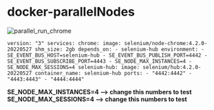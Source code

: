 # docker-parallelNodes

![parallel_run_chrome](https://user-images.githubusercontent.com/71812190/174050038-fa95bb47-62f9-4ac7-ba18-cdbfbfa4599b.PNG)

`
version: "3"
services:
  chrome:
    image: selenium/node-chrome:4.2.0-20220527
    shm_size: 2gb
    depends_on:
      - selenium-hub
    environment:
      - SE_EVENT_BUS_HOST=selenium-hub
      - SE_EVENT_BUS_PUBLISH_PORT=4442
      - SE_EVENT_BUS_SUBSCRIBE_PORT=4443
      - SE_NODE_MAX_INSTANCES=4
      - SE_NODE_MAX_SESSIONS=4
    selenium-hub:
    image: selenium/hub:4.2.0-20220527
    container_name: selenium-hub
    ports:
      - "4442:4442"
      - "4443:4443"
      - "4444:4444"
`


**SE_NODE_MAX_INSTANCES=4 --> change this numbers to test**
**SE_NODE_MAX_SESSIONS=4  --> change this numbers to test**
